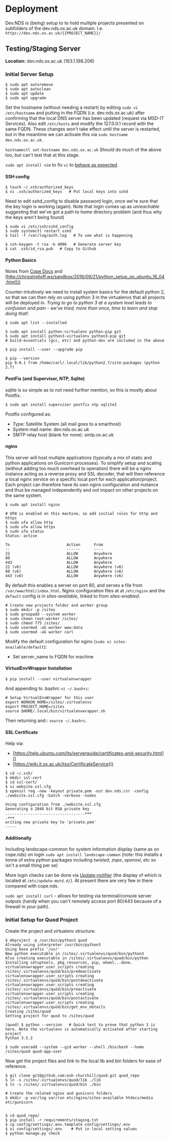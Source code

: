 # Deployment

Dev.NDS is (being) setup to to hold multiple projects presented on subfolders of the dev.nds.ox.ac.uk domain. I.e. `https://dev.nds.ox.ac.uk/{{PROJECT_NAME}}/`

## Testing/Staging Server

**Location:** dev.nds.ox.ac.uk (163.1.198.206)

### Initial Server Setup

```
$ sudo apt autoremove
$ sudo apt autoclean
$ sudo apt update
$ sudo apt upgrade
```

Set the hostname (without needing a restart) by editing `sudo vi /etc/hostname` and putting in the FQDN (i.e. dev.nds.ox.ac.uk) after confirming that the local DNS server has been updated (request via MSD-IT Services). Also edit `/etc/hosts` and modify the 127.0.0.1 record with the same FQDN. These changes won't take effect until the server is restarted, but in the meantime we can activate this via  `sudo hostname dev.nds.ox.ac.uk`. 

`hostnamectl set-hostname dev.nds.ox.ac.uk` Should do much of the above too, but can't test that at this stage.

`sudo apt install vim` to fix `vi` to [behave as expected](https://askubuntu.com/questions/353911/hitting-arrow-keys-adds-characters-in-vi-editor).

#### SSH config

```
$ touch ~/.ssh/authorized_keys
$ vi .ssh/authorized_keys   # Put local keys into sshd
```
Need to edit sshd_config to disable password login, once we're sure that the key login is working (again). Note that login comes up as *unreachable* suggesting that we've got a path to home directory problem (and thus why the keys aren't being found)
```
$ sudo vi /etc/ssh/sshd_config
$ sudo systemctl restart sshd
$ tail -f /var/log/auth.log   # To see what is happening
```

```
$ ssh-keygen -t rsa -b 4096   # Generate server key
$ cat .ssh/id_rsa.pub   # Copy to Github
```

#### Python Basics
Notes from [Cope Docs](https://cope.nds.ox.ac.uk/docs/deployment.html) and [http://chrisstrelioff.ws/sandbox/2016/09/21/python_setup_on_ubuntu_16_04.html]()

Counter-intuitively we need to install system basics for the default python 2, so that we can then rely on using python 3 in the virtualenvs that all projects will be deployed in. *Trying to go to python 3 at a system level leads to confusion and pain - we've tried, more than once, time to learn and stop doing that!.*

```
$ sudo apt list --installed

$ sudo apt install python-virtualenv python-pip git
$ sudo apt install python3-virtualenv python3-pip git
# build-essentials (gcc, etc) and python-dev are included in the above

$ pip install --user --upgrade pip

$ pip --version
pip 9.0.1 from /home/carl/.local/lib/python2.7/site-packages (python 2.7)
```

#### PostFix (and Supervisor, NTP, Sqlite)

sqlite is so simple as to not need further mention, so this is mostly about Postfix.

`$ sudo apt install supervisor postfix ntp sqlite3 `

Postfix configured as:

* Type: Satellite System (all mail goes to a smarthost)
* System mail name: dev.nds.ox.ac.uk
* SMTP relay host (blank for none): smtp.ox.ac.uk

#### nginx 

This server will host multiple applications (typically a mix of static and python applications on Gunicorn processes). To simplify setup and scaling (without adding too much overhead to operation) there will be a nginx instance acting as a reverse proxy and SSL decoder, that will then reference a local nginx service on a specific local port for each application/project. Each project can therefore have its own nginx configuration and instance and thus be managed independently and not impact on other projects on the same system.

```
$ sudo apt install nginx

# UFW is enabled on this machine, so add initial rules for http and https
$ sudo ufw allow http
$ sudo ufw allow https
$ sudo ufw status
Status: active

To                         Action      From
--                         ------      ----
22                         ALLOW       Anywhere                  
80                         ALLOW       Anywhere                  
443                        ALLOW       Anywhere                  
22 (v6)                    ALLOW       Anywhere (v6)             
80 (v6)                    ALLOW       Anywhere (v6)             
443 (v6)                   ALLOW       Anywhere (v6)   
```

By default this enables a server on port 80, and serves a file from `/var/www/html/index.html`. Nginx configuration files at at `/etc/nginx` and the `default` config is in *sites-available*, linked to from *sites-enabled*.

```
# Create new projects folder and worker group
$ sudo mkdir -p /sites
$ sudo groupadd --system worker
$ sudo chown root:worker /sites/
$ sudo chmod 775 /sites/
$ sudo usermod -aG worker www-data
$ sudo usermod -aG worker carl
```

Modify the default configuration for nginx (`sudo vi sites-available/default`):

* Set server_name to FQDN for machine


#### VirtualEnvWrapper Installation
```
$ pip install --user virtualenvwrapper
```

And appending to .bashrc `vi ~/.bashrc`: 

```
# Setup VirtualEnvWrapper for this user
export WORKON_HOME=/sites/.virtualenvs
export PROJECT_HOME=/sites
source $HOME/.local/bin/virtualenvwrapper.sh
```

Then returning and:: `source ~/.bashrc`.

#### SSL Certificate

Help via:

* [https://help.ubuntu.com/lts/serverguide/certificates-and-security.html]()
* [https://wiki.it.ox.ac.uk/itss/CertificateService]()

```
$ cd ~/.ssh/
$ mkdir ssl-cert
$ cd ssl-cert/
$ vi website.ssl.cfg
$ openssl req -new -keyout private.pem -out dev.nds.csr -config ./website.ssl.cfg -batch -verbose -nodes

Using configuration from ./website.ssl.cfg
Generating a 2048 bit RSA private key
...................................+++
.+++
writing new private key to 'private.pem'
-----
```

#### Additionally

Including landscape-common for system information display (same as on cope.nds) on login `sudo apt install landscape-common` (note: this installs a tonne of extra python packages including *twisted*, *zope*, *openssl*, etc so isn't a small thing per se)

More login checks can be done via [Update-notifier](https://wiki.ubuntu.com/UpdateNotifier) (the display of which is located at `/etc/update-motd.d/`). At present there are very few in there compared with cope.nds.

`sudo apt install curl` - allows for testing via terminal/console server outputs (handy when you can't remotely access port 80/443 because of a firewall in your path).


### Initial Setup for Quod Project

Create the project and virtualenv structure:

```
$ mkproject -p /usr/bin/python3 quod
Already using interpreter /usr/bin/python3
Using base prefix '/usr'
New python executable in /sites/.virtualenvs/quod/bin/python3
Also creating executable in /sites/.virtualenvs/quod/bin/python
Installing setuptools, pkg_resources, pip, wheel...done.
virtualenvwrapper.user_scripts creating /sites/.virtualenvs/quod/bin/predeactivate
virtualenvwrapper.user_scripts creating /sites/.virtualenvs/quod/bin/postdeactivate
virtualenvwrapper.user_scripts creating /sites/.virtualenvs/quod/bin/preactivate
virtualenvwrapper.user_scripts creating /sites/.virtualenvs/quod/bin/postactivate
virtualenvwrapper.user_scripts creating /sites/.virtualenvs/quod/bin/get_env_details
Creating /sites/quod
Setting project for quod to /sites/quod

(quod) $ python --version   # Quick test to prove that python 3 is here. Note the virtualenv is automatically activated after starting project
Python 3.5.2

$ sudo useradd --system --gid worker --shell /bin/bash --home /sites/quod quod-app-user
```

Now get the project files and link to the local lib and bin folders for ease of reference.

```
$ git clone git@github.com:ouh-churchill/quod.git quod_repo
$ ln -s /sites/.virtualenvs/quod/lib ./lib
$ ln -s /sites/.virtualenvs/quod/bin ./bin

# Create the related nginx and gunicorn folders
$ mkdir -p var/log var/run etc/nginx/sites-available htdocs/media etc/gunicorn


$ cd quod_repo/
$ pip install -r requirements/staging.txt
$ cp config/settings/.env.template config/settings/.env
$ vi config/settings/.env    # Put in local setting values
$ python manage.py check
```

